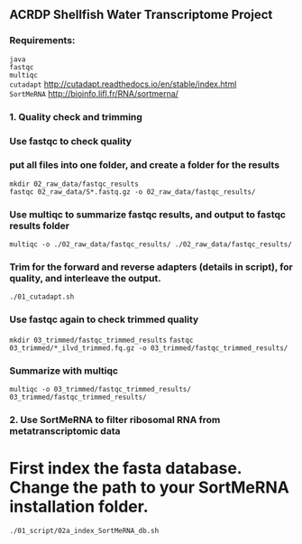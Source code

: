 ## ACRDP Shellfish Water Transcriptome Project ## 

### Requirements:
`java`    
`fastqc`    
`multiqc`    
`cutadapt`  http://cutadapt.readthedocs.io/en/stable/index.html        
`SortMeRNA` http://bioinfo.lifl.fr/RNA/sortmerna/    

### 1. Quality check and trimming
### Use fastqc to check quality
### put all files into one folder, and create a folder for the results
`mkdir 02_raw_data/fastqc_results`    
`fastqc 02_raw_data/S*.fastq.gz -o 02_raw_data/fastqc_results/`    

### Use multiqc to summarize fastqc results, and output to fastqc results folder
`multiqc -o ./02_raw_data/fastqc_results/ ./02_raw_data/fastqc_results/`

### Trim for the forward and reverse adapters (details in script), for quality, and interleave the output.
`./01_cutadapt.sh`

### Use fastqc again to check trimmed quality
`mkdir 03_trimmed/fastqc_trimmed_results`
`fastqc 03_trimmed/*_ilvd_trimmed.fq.gz -o 03_trimmed/fastqc_trimmed_results/`


### Summarize with multiqc
`multiqc -o 03_trimmed/fastqc_trimmed_results/ 03_trimmed/fastqc_trimmed_results/`     

### 2. Use SortMeRNA to filter ribosomal RNA from metatranscriptomic data
# First index the fasta database. Change the path to your SortMeRNA installation folder.    
`./01_script/02a_index_SortMeRNA_db.sh`
